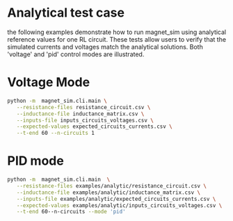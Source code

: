 # Analytical test case

the following examples demonstrate how to run magnet_sim using analytical reference values for one RL circuit. These tests allow users to verify that the simulated currents and voltages match the analytical solutions. Both 'voltage' and 'pid' control modes are illustrated.  

# Voltage Mode

```bash
python -m  magnet_sim.cli.main \
   --resistance-files resistance_circuit.csv \
   --inductance-file inductance_matrix.csv \
   --inputs-file inputs_circuits_voltages.csv \
   --expected-values expected_circuits_currents.csv \
   --t-end 60 --n-circuits 1
```

# PID mode

```bash
python -m  magnet_sim.cli.main  \
   --resistance-files examples/analytic/resistance_circuit.csv \
   --inductance-file examples/analytic/inductance_matrix.csv \
   --inputs-file examples/analytic/expected_circuits_currents.csv \
   --expected-values examples/analytic/inputs_circuits_voltages.csv \
   --t-end 60--n-circuits --mode 'pid'
```